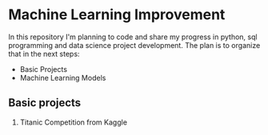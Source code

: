 # Machine Learning Improvement

In this repository I'm planning to code and share my progress in python, sql programming and data science project development. The plan is to organize that in the next steps:
- Basic Projects
- Machine Learning Models

## Basic projects
1. Titanic Competition from Kaggle
